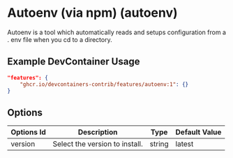 
# Autoenv (via npm) (autoenv)

Autoenv is a tool which automatically reads and setups configuration from a . env file when you cd to a directory.

## Example DevContainer Usage

```json
"features": {
    "ghcr.io/devcontainers-contrib/features/autoenv:1": {}
}
```

## Options

| Options Id | Description | Type | Default Value |
|-----|-----|-----|-----|
| version | Select the version to install. | string | latest |


